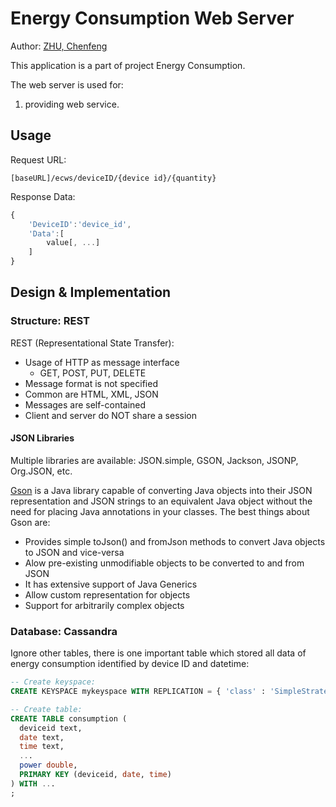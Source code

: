 Energy Consumption Web Server
=========================

Author: [ZHU, Chenfeng](http://about.me/zhuchenfeng)

This application is a part of project Energy Consumption.

The web server is used for:

1. providing web service.

## Usage

Request URL:

```
[baseURL]/ecws/deviceID/{device id}/{quantity}
```

Response Data:

``` javascript
{
    'DeviceID':'device_id',
    'Data':[
        value[, ...]
    ]
}
```

## Design & Implementation

### Structure: REST

REST (Representational State Transfer):

- Usage of HTTP as message interface
   - GET, POST, PUT, DELETE
- Message format is not specified
- Common are HTML, XML, JSON
- Messages are self-contained
- Client and server do NOT share a session

#### JSON Libraries

Multiple libraries are available: JSON.simple, GSON, Jackson, JSONP, Org.JSON, etc.

[Gson](https://github.com/google/gson) is a Java library capable of converting Java objects into their JSON representation and JSON strings to an equivalent Java object without the need for placing Java annotations in your classes. The best things about Gson are:

- Provides simple toJson() and fromJson methods to convert Java objects to JSON and vice-versa
- Alow pre-existing unmodifiable objects to be converted to and from JSON
- It has extensive support of Java Generics
- Allow custom representation for objects
- Support for arbitrarily complex objects

### Database: Cassandra

Ignore other tables, there is one important table which stored all data of energy consumption identified by device ID and datetime:

``` sql
-- Create keyspace:
CREATE KEYSPACE mykeyspace WITH REPLICATION = { 'class' : 'SimpleStrategy', 'replication_factor' : 1};

-- Create table:
CREATE TABLE consumption (
  deviceid text,
  date text,
  time text,
  ...
  power double,
  PRIMARY KEY (deviceid, date, time)
) WITH ...
;
```
